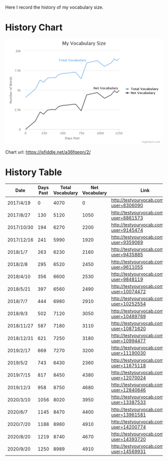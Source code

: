 Here I record the history of my vocabulary size.

# History Chart

![Chart](chart.png)

Chart url: https://jsfiddle.net/a36fqepn/2/

# History Table

| Date       | Days Past | Total Vocabulary | Net Vocabulary | Link                                          |
|------------|-----------|------------------|----------------|-----------------------------------------------|
| 2017/4/19  | 0         | 4070             | 0              | http://testyourvocab.com/result?user=8306090  |
| 2017/8/27  | 130       | 5120             | 1050           | http://testyourvocab.com/result?user=8861573  |
| 2017/10/30 | 194       | 6270             | 2200           | http://testyourvocab.com/result?user=9145474  |
| 2017/12/16 | 241       | 5990             | 1920           | http://testyourvocab.com/result?user=9359069  |
| 2018/1/7   | 263       | 6230             | 2160           | http://testyourvocab.com/result?user=9435885  |
| 2018/2/8   | 295       | 6520             | 2450           | http://testyourvocab.com/result?user=9611055  |
| 2018/4/10  | 356       | 6600             | 2530           | http://testyourvocab.com/result?user=9848119  |
| 2018/5/21  | 397       | 6560             | 2490           | http://testyourvocab.com/result?user=10074472 |
| 2018/7/7   | 444       | 6980             | 2910           | http://testyourvocab.com/result?user=10252554 |
| 2018/9/3   | 502       | 7120             | 3050           | http://testyourvocab.com/result?user=10489769 |
| 2018/11/27 | 587       | 7180             | 3110           | http://testyourvocab.com/result?user=10871620 |
| 2018/12/31 | 621       | 7250             | 3180           | http://testyourvocab.com/result?user=10994477 |
| 2019/2/17  | 669       | 7270             | 3200           | http://testyourvocab.com/result?user=11190030 |
| 2019/5/2   | 743       | 6430             | 2360           | http://testyourvocab.com/result?user=11675118 |
| 2019/7/15  | 817       | 8450             | 4380           | http://testyourvocab.com/result?user=12070024 |
| 2019/12/3  | 958       | 8750             | 4680           | http://testyourvocab.com/result?user=12840646 |
| 2020/3/10  | 1056      | 8020             | 3950           | http://testyourvocab.com/result?user=13387533 |
| 2020/6/7   | 1145      | 8470             | 4400           | http://testyourvocab.com/result?user=13961581 |
| 2020/7/20  | 1188      | 8980             | 4910           | http://testyourvocab.com/result?user=14200774 |
| 2020/8/20  | 1219      | 8740             | 4670           | http://testyourvocab.com/result?user=14393720 |
| 2020/9/20  | 1250      | 8989             | 4910           | http://testyourvocab.com/result?user=14569931 |
